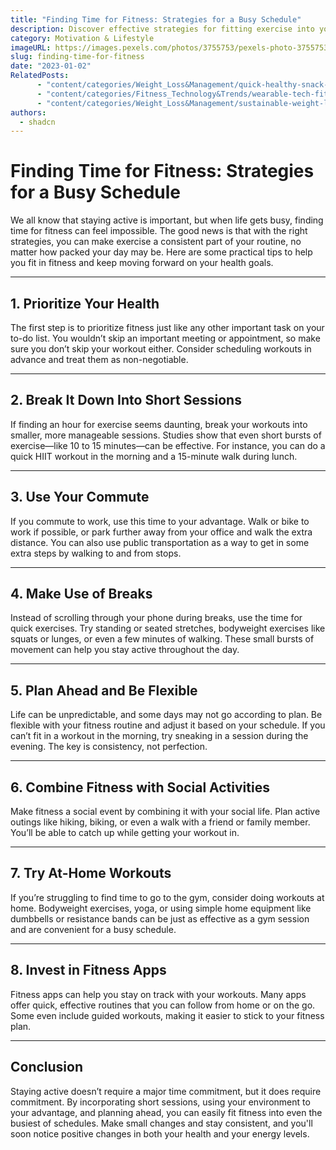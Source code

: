 ```yaml
---
title: "Finding Time for Fitness: Strategies for a Busy Schedule"
description: Discover effective strategies for fitting exercise into your busy day, no matter how hectic your schedule may be. Learn tips for staying active and healthy, even with a packed agenda.
category: Motivation & Lifestyle
imageURL: https://images.pexels.com/photos/3755753/pexels-photo-3755753.jpeg?auto=compress&cs=tinysrgb&w=1260&h=750&dpr=1
slug: finding-time-for-fitness
date: "2023-01-02"
RelatedPosts:
      - "content/categories/Weight_Loss&Management/quick-healthy-snack-ideas.md"
      - "content/categories/Fitness_Technology&Trends/wearable-tech-fitness-trackers.md"
      - "content/categories/Weight_Loss&Management/sustainable-weight-loss-guide.md"
authors:
  - shadcn
---
```


# Finding Time for Fitness: Strategies for a Busy Schedule

We all know that staying active is important, but when life gets busy, finding time for fitness can feel impossible. The good news is that with the right strategies, you can make exercise a consistent part of your routine, no matter how packed your day may be. Here are some practical tips to help you fit in fitness and keep moving forward on your health goals.

---

## **1. Prioritize Your Health**

The first step is to prioritize fitness just like any other important task on your to-do list. You wouldn’t skip an important meeting or appointment, so make sure you don’t skip your workout either. Consider scheduling workouts in advance and treat them as non-negotiable.

---

## **2. Break It Down Into Short Sessions**

If finding an hour for exercise seems daunting, break your workouts into smaller, more manageable sessions. Studies show that even short bursts of exercise—like 10 to 15 minutes—can be effective. For instance, you can do a quick HIIT workout in the morning and a 15-minute walk during lunch.

---

## **3. Use Your Commute**

If you commute to work, use this time to your advantage. Walk or bike to work if possible, or park further away from your office and walk the extra distance. You can also use public transportation as a way to get in some extra steps by walking to and from stops.

---

## **4. Make Use of Breaks**

Instead of scrolling through your phone during breaks, use the time for quick exercises. Try standing or seated stretches, bodyweight exercises like squats or lunges, or even a few minutes of walking. These small bursts of movement can help you stay active throughout the day.

---

## **5. Plan Ahead and Be Flexible**

Life can be unpredictable, and some days may not go according to plan. Be flexible with your fitness routine and adjust it based on your schedule. If you can’t fit in a workout in the morning, try sneaking in a session during the evening. The key is consistency, not perfection.

---

## **6. Combine Fitness with Social Activities**

Make fitness a social event by combining it with your social life. Plan active outings like hiking, biking, or even a walk with a friend or family member. You’ll be able to catch up while getting your workout in.

---

## **7. Try At-Home Workouts**

If you’re struggling to find time to go to the gym, consider doing workouts at home. Bodyweight exercises, yoga, or using simple home equipment like dumbbells or resistance bands can be just as effective as a gym session and are convenient for a busy schedule.

---

## **8. Invest in Fitness Apps**

Fitness apps can help you stay on track with your workouts. Many apps offer quick, effective routines that you can follow from home or on the go. Some even include guided workouts, making it easier to stick to your fitness plan.

---

## **Conclusion**

Staying active doesn’t require a major time commitment, but it does require commitment. By incorporating short sessions, using your environment to your advantage, and planning ahead, you can easily fit fitness into even the busiest of schedules. Make small changes and stay consistent, and you'll soon notice positive changes in both your health and your energy levels.
